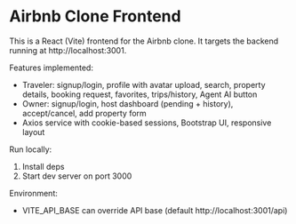 # Airbnb Clone Frontend

This is a React (Vite) frontend for the Airbnb clone. It targets the backend running at http://localhost:3001.

Features implemented:
- Traveler: signup/login, profile with avatar upload, search, property details, booking request, favorites, trips/history, Agent AI button
- Owner: signup/login, host dashboard (pending + history), accept/cancel, add property form
- Axios service with cookie-based sessions, Bootstrap UI, responsive layout

Run locally:
1. Install deps
2. Start dev server on port 3000

Environment:
- VITE_API_BASE can override API base (default http://localhost:3001/api)

